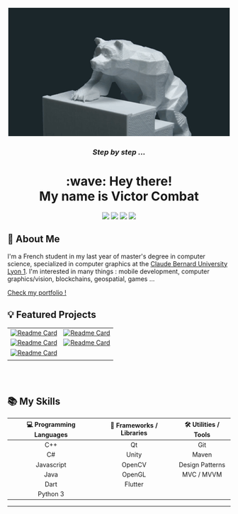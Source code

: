 <p align="center">
  <a href="#"><img src="./gif/bear_climbing_loop.gif" alt="Gif" width="500"></a>
  <h3 align="center"> <i> Step by step ... </i> </h2>

  <h1 align="center"> :wave: Hey there! <br> My name is Victor Combat </h1>

  <p align="center">
    <a href="https://www.linkedin.com/in/victor-combat/" target="_blank"><img src="https://img.shields.io/badge/LinkedIn-0d1117?style=for-the-badge&logo=linkedin&logoColor=0077B5"></a>
    <a href="https://victorcombat.com" target="_blank"><img src="https://img.shields.io/static/v1?label=&message=portfolio&labelColor=0d1117&color=0d1117&style=for-the-badge"></a>
    <a href="https://github.com/VictorCombat" target="_blank"><img src="https://img.shields.io/badge/GitHub-0d1117?style=for-the-badge&logo=github&logoColor=white"></a>
    <a href="mailto:victor.cmbt@gmail.com" target="_blank"><img src="https://img.shields.io/badge/Gmail-0d1117?style=for-the-badge&logo=gmail&logoColor=D14836"></a>
  </p>
</p>

## :page_with_curl: About Me

I'm a French student in my last year of master's degree in computer science, specialized in computer graphics at the [Claude Bernard University Lyon 1](https://www.univ-lyon1.fr/). I'm interested in many things : mobile development, computer graphics/vision, blockchains, geospatial, games ...

[Check my portfolio !](https://victorcombat.com)

## :bulb: Featured Projects

| | |
| :---: | :---: |
| [![Readme Card](https://github-readme-stats.vercel.app/api/pin/?username=VictorCombat&repo=background-subtraction-region-growing&title_color=fff&icon_color=f9f9f9&text_color=9f9f9f&bg_color=151515)](https://github.com/VictorCombat/background-subtraction-region-growing) | [![Readme Card](https://github-readme-stats.vercel.app/api/pin/?username=VictorCombat&repo=crypto_track&title_color=fff&icon_color=f9f9f9&text_color=9f9f9f&bg_color=151515)](https://github.com/VictorCombat/crypto_track) |
| [![Readme Card](https://github-readme-stats.vercel.app/api/pin/?username=VCityTeam&repo=DA-POM-VilleUnity&title_color=fff&icon_color=f9f9f9&text_color=9f9f9f&bg_color=151515)](https://github.com/VCityTeam/DA-POM-VilleUnity) | [![Readme Card](https://github-readme-stats.vercel.app/api/pin/?username=VictorCombat&repo=orbital-defense&title_color=fff&icon_color=f9f9f9&text_color=9f9f9f&bg_color=151515)](https://github.com/VictorCombat/orbital-defense) |
| [![Readme Card](https://github-readme-stats.vercel.app/api/pin/?username=VictorCombat&repo=pac-man&title_color=fff&icon_color=f9f9f9&text_color=9f9f9f&bg_color=151515)](https://github.com/VictorCombat/pac-man) | |
| | |

 <br />
 <br />

## :books: My Skills
  
 | **💻 Programming Languages** | **🧰 Frameworks / Libraries** | **🛠️ Utilities / Tools** |
 | :---: | :---: | :---: |
 | C++ | Qt | Git |
 | C# | Unity | Maven |
 | Javascript | OpenCV | Design Patterns |
 | Java | OpenGL | MVC / MVVM |
 | Dart | Flutter | |
 | Python 3 | | |

<hr>
